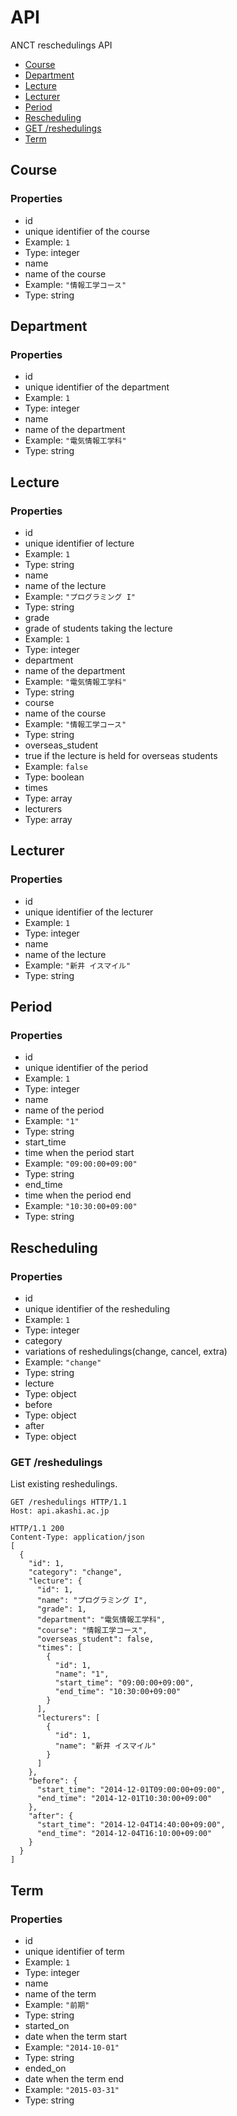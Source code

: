 # API
ANCT reschedulings API

* [Course](#course)
* [Department](#department)
* [Lecture](#lecture)
* [Lecturer](#lecturer)
* [Period](#period)
* [Rescheduling](#rescheduling)
 * [GET /reshedulings](#get-reshedulings)
* [Term](#term)

## Course


### Properties
* id
 * unique identifier of the course
 * Example: `1`
 * Type: integer
* name
 * name of the course
 * Example: `"情報工学コース"`
 * Type: string

## Department


### Properties
* id
 * unique identifier of the department
 * Example: `1`
 * Type: integer
* name
 * name of the department
 * Example: `"電気情報工学科"`
 * Type: string

## Lecture


### Properties
* id
 * unique identifier of lecture
 * Example: `1`
 * Type: string
* name
 * name of the lecture
 * Example: `"プログラミング I"`
 * Type: string
* grade
 * grade of students taking the lecture
 * Example: `1`
 * Type: integer
* department
 * name of the department
 * Example: `"電気情報工学科"`
 * Type: string
* course
 * name of the course
 * Example: `"情報工学コース"`
 * Type: string
* overseas_student
 * true if the lecture is held for overseas students
 * Example: `false`
 * Type: boolean
* times
 * Type: array
* lecturers
 * Type: array

## Lecturer


### Properties
* id
 * unique identifier of the lecturer
 * Example: `1`
 * Type: integer
* name
 * name of the lecture
 * Example: `"新井 イスマイル"`
 * Type: string

## Period


### Properties
* id
 * unique identifier of the period
 * Example: `1`
 * Type: integer
* name
 * name of the period
 * Example: `"1"`
 * Type: string
* start_time
 * time when the period start
 * Example: `"09:00:00+09:00"`
 * Type: string
* end_time
 * time when the period end
 * Example: `"10:30:00+09:00"`
 * Type: string

## Rescheduling


### Properties
* id
 * unique identifier of the resheduling
 * Example: `1`
 * Type: integer
* category
 * variations of reshedulings(change, cancel, extra)
 * Example: `"change"`
 * Type: string
* lecture
 * Type: object
* before
 * Type: object
* after
 * Type: object

### GET /reshedulings
List existing reshedulings.

```
GET /reshedulings HTTP/1.1
Host: api.akashi.ac.jp
```

```
HTTP/1.1 200
Content-Type: application/json
[
  {
    "id": 1,
    "category": "change",
    "lecture": {
      "id": 1,
      "name": "プログラミング I",
      "grade": 1,
      "department": "電気情報工学科",
      "course": "情報工学コース",
      "overseas_student": false,
      "times": [
        {
          "id": 1,
          "name": "1",
          "start_time": "09:00:00+09:00",
          "end_time": "10:30:00+09:00"
        }
      ],
      "lecturers": [
        {
          "id": 1,
          "name": "新井 イスマイル"
        }
      ]
    },
    "before": {
      "start_time": "2014-12-01T09:00:00+09:00",
      "end_time": "2014-12-01T10:30:00+09:00"
    },
    "after": {
      "start_time": "2014-12-04T14:40:00+09:00",
      "end_time": "2014-12-04T16:10:00+09:00"
    }
  }
]
```

## Term


### Properties
* id
 * unique identifier of term
 * Example: `1`
 * Type: integer
* name
 * name of the term
 * Example: `"前期"`
 * Type: string
* started_on
 * date when the term start
 * Example: `"2014-10-01"`
 * Type: string
* ended_on
 * date when the term end
 * Example: `"2015-03-31"`
 * Type: string

